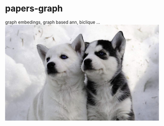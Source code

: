 # papers-graph
graph embedings, graph based ann, biclique ... 
![image](https://github.com/wangruichens/papers-graph/blob/master/twodog.jpg)
